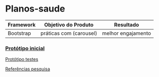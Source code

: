 # Planos-saude

| Framework  |Objetivo do Produto         | Resultado               |
|------------|----------------------------|-------------------------|
|Bootstrap   |práticas com (carousel)     |melhor engajamento       |

### [Protótipo inicial](https://gracetorresleite.github.io/planos-saude/index.html)

[Protótipo testes](https://gracetorresleite.github.io/planos-saude/latest.html)

[Referências pesquisa](https://pt.stackoverflow.com/questions/98060/como-colocar-logo-no-cabe%C3%A7alho/98084)